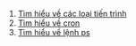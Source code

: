 1. [Tìm hiểu về các loại tiến trình](docs/type_process.md)
2. [Tìm hiểu về cron](docs/Crontab.md)
3. [Tìm hiểu về lệnh ps](docs/ps_command.md)
